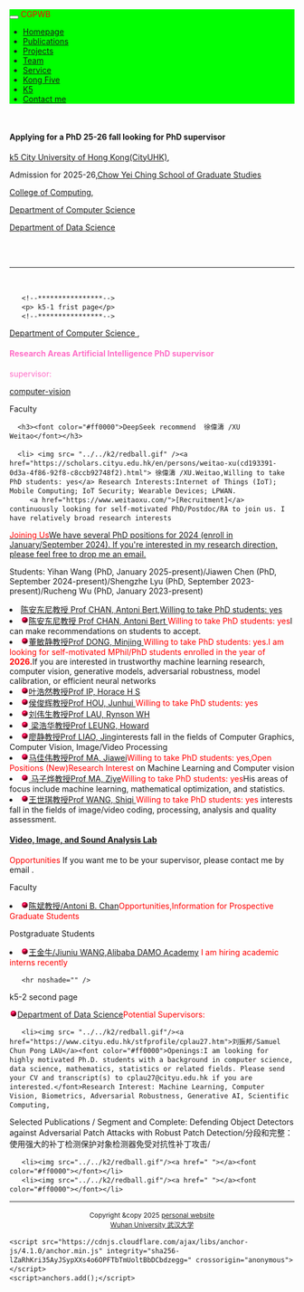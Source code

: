   <html>
<head>
  <meta charset="utf-8" />
  <meta name="author" content="persional homepage" />
  <meta name="viewport" content="width=device-width, initial-scale=1.0" />
   <meta name="google-site-verification" content="4aUJl2I7hcddtjYkcxpnrotZMt3zwgFPboCdEiZsUc0" />
  <link href="https://apps.bdimg.com/libs/bootstrap/3.3.4/css/bootstrap.min.css" rel="stylesheet" />
  <title>zhouzhonghong - Wuhan University</title>
    <link href="../../css/bootstrap.css " rel="stylesheet" />
     <link href="../../css/xin.css" rel="stylesheet" />
</head>  
<!--****************-->
<body>
  <title>k5</title>
  
<body>
  <nav class="navbar navbar-inverse navbar-fixed-top">
   <nav style="background-color:#00ff00;hieght:120px;">
    <div class="container">
      <div class="navbar-header">
        <button type="button" class="navbar-toggle" data-toggle="collapse" data-target=".navbar-collapse">
          <span class="icon-bar"></span>
          <span class="icon-bar"></span>
          <span class="icon-bar"></span>
        </button>
        <span class="navbar-brand">
          <font color="#ff0000">CGPWB</font>
        </span>
      </div>
<!--****************-->
<div class="navbar-collapse collapse">
        <ul class="nav navbar-nav">
           <li><a href="../index.html">Homepage</a></li>
           <li><a href="../../publications">Publications</a></li>
           <li><a href="../../Projects">Projects</a></li>
           <li><a href="../../team">Team</a></li>
           <!--li><a href="../../teaching">Teaching</a></li-->
           <li><a href="../../service">Service</a></li>
           <li><a href="../../Kong five">Kong Five</a></li>
           <li class="active"><a href="k5">K5</a></li>   
           <li><a href="../../Contact me">Contact me</a></li>
        </ul>
      </div>
     </div>
   </nav>
  </nav> 
</body>
<!--****************-->  
<style>
      #hisbox{
	   border: 5px solid blue; 
      }

	.container{
		width:90%;
		 
		padding:5px;
	}
</style>

<div class="container" style="margin-top: 50px;"> 
   <h4>Applying for a PhD 25-26 fall looking for PhD supervisor</h4>
  <p> <a href="https://www.cityu.edu.hk/"> k5  City University of Hong Kong(CityUHK)</a>,</p>  
<p> Admission for 2025-26,<a href=" https://www.cityu.edu.hk/sgs/">Chow Yei Ching School of Graduate Studies</a> </p>
<p><a href="https://www.cityu.edu.hk/cc/ ">College of Computing</a>,</p> 
<p><a href="https://www.cityu.edu.hk/cs/"> Department of Computer Science</a></p> 
<p><a href="https://www.ds.cityu.edu.hk/">Department of Data Science</a></p><br />
  <span>&nbsp; <hr noshade="erd" /> &nbsp;</span>
     
  
       <!--****************-->
       <p> k5-1 frist page</p>
       <!--****************-->



 <p> <a href="https://www.cityu.edu.hk/cs/ "> Department of Computer Science </a>,</p> 
 <h4><font color="#ff6ec7">Research Areas Artificial Intelligence PhD supervisor </font></h4>
    <font color="#ff6ec7">supervisor:</font> 
 <p><a href=" https://www.cs.cityu.edu.hk/research/research-areas/computer-vision">computer-vision</a></p>

<p> Faculty</p>

      <h3><font color="#ff0000">DeepSeek recommend  徐偉濤 /XU Weitao</font></h3>
    
      <li> <img src= "../../k2/redball.gif" /><a href="https://scholars.cityu.edu.hk/en/persons/weitao-xu(cd193391-0d3a-4f86-92f8-c8ccb92748f2).html"> 徐偉濤 /XU.Weitao,Willing to take PhD students: yes</a> Research Interests:Internet of Things (IoT); Mobile Computing; IoT Security; Wearable Devices; LPWAN.
         <a href="https://www.weitaoxu.com/">[Recruitment]</a>  continuously looking for self-motivated PhD/Postdoc/RA to join us. I have relatively broad research interests
 <a href="https://www.weitaoxu.com/recruitment/ "><font color="#ff0000"> Joining Us</font>We have several PhD positions for 2024 (enroll in January/September 2024). If you're interested in my research direction, please feel free to drop me an email.</a> 
       <p> Students: Yihan Wang (PhD, January 2025-present)/Jiawen Chen (PhD, September 2024-present)/Shengzhe Lyu (PhD, September 2023-present)/Rucheng Wu (PhD, January 2023-present)</P>
</li>

                                          
<li><a href="https://scholars.cityu.edu.hk/en/persons/antoni-bert-chan(4f4a27a4-fd63-4ee5-b64e-4e34b764027a).html/">陈安东尼教授 Prof CHAN, Antoni Bert,Willing to take PhD students: yes</a></li>
 <li> <img src= "../../k2/redball.gif" /><a href=" http://visal.cs.cityu.edu.hk/jobs/">陈安东尼教授 Prof CHAN, Antoni Bert </a><font color="#ff0000">Willing to take PhD students: yes</font>I can make recommendations on students to accept.</li>
 <li> <img src=" ../../k2/redball.gif " /><a href=" https://www.cs.cityu.edu.hk/~minjdong/">董敏静教授Prof DONG, Minjing </a><font color="#ff0000">Willing to take PhD students: yes.I am looking for self-motivated MPhil/PhD students enrolled in the year of<b> 2026.</b></font>If you are interested in trustworthy machine learning research, computer vision, generative models, adversarial robustness, model calibration, or efficient neural networks</li>
 <li> <img src=" ../../k2/redball.gif " /><a href=" https://www.cityu.edu.hk/stfprofile/cship.htm">叶浩然教授Prof IP, Horace H S </a><font color="#ff0000"></font> </li>
 <li> <img src=" ../../k2/redball.gif " /><a href=" https://scholars.cityu.edu.hk/en/persons/junhui-hou(1e5e437a-b84d-471d-af08-5f13a2d0b1c3).html">侯俊辉教授Prof HOU, Junhui </a><font color="#ff0000">Willing to take PhD students: yes</font></li> 
 <li> <img src="../../k2/redball.gif " /><a href=" https://www.cs.cityu.edu.hk/~rynson/">刘伟生教授Prof LAU, Rynson WH</a> <font color="#ff0000"></font> </li>
 <li> <img src="../../k2/redball.gif " /><a href=" "> 梁浩华教授Prof LEUNG, Howard</a><font color="#ff0000"></font></li>
 <li> <img src=" ../../k2/redball.gif" /><a href="https://scholars.cityu.edu.hk/en/persons/jing-liao(45757c38-f737-420d-8a7f-73b58d30c1fd).html ">廖静教授Prof LIAO, Jing</a>interests fall in the fields of Computer Graphics, Computer Vision, Image/Video Processing<font color="#ff0000"></font></li>
 <li> <img src=" ../../k2/redball.gif" /><a href="https://www.cs.cityu.edu.hk/~jiaweima/ ">马佳伟教授Prof MA, Jiawei</a><font color="#ff0000">Willing to take PhD students: yes,Open Positions (New)Research Interest</font> on Machine Learning and Computer vision</li>
   <li> <img src=" ../../k2/redball.gif" /><a href=" https://scholars.cityu.edu.hk/en/persons/ziye-ma(00a1dafa-1b4c-4def-957b-e1dcb661fc0d).html "> 马子烨教授Prof MA, Ziye</a><font color="#ff0000">Willing to take PhD students: yes</font>His areas of focus include machine learning, mathematical optimization, and statistics. </li> 
<li> <img src=" ../../k2/redball.gif" /><a href=" https://scholars.cityu.edu.hk/en/persons/shiqi-wang(78640ee3-78bd-4ec2-bb65-ccfc5cb44918).html">王世琪教授Prof WANG, Shiqi </a><font color="#ff0000">Willing to take PhD students: yes</font> interests fall in the fields of image/video coding, processing, analysis and quality assessment.</li>

 <a href=" http://visal.cs.cityu.edu.hk/"><h4>Video, Image, and Sound Analysis Lab</h4></a><font color="#ff0000">Opportunities</font> If you want me to be your supervisor, please contact me by email .
 <p> Faculty</p>
       <li><img src= "../../k2/redball.gif" /><a href="https://www.cs.cityu.edu.hk/~abchan/">陈斌教授/Antoni B. Chan</a><font color="#ff0000">Opportunities,Information for Prospective Graduate Students</font></li> 
     <p>Postgraduate Students</p>
       <li><img src= "../../k2/redball.gif"/><a href="https://jiuniu.ruantang.top/">王金牛/Jiuniu WANG,Alibaba DAMO Academy</a><font color="#ff0000"> I am hiring academic interns recently</font></li> 
     
       <hr noshade="" />  

 <p> k5-2 second page</p>
 <p> <img src= "../../k2/redball.gif"/><a href="https://www.ds.cityu.edu.hk/">Department of Data Science</a><font color="#ff0000">Potential Supervisors:</font>  </p>
 <p>  </p>
       
     
       <li><img src= "../../k2/redball.gif"/><a href="https://www.cityu.edu.hk/stfprofile/cplau27.htm">刘振邦/Samuel Chun Pong LAU</a><font color="#ff0000">Openings:I am looking for highly motivated Ph.D. students with a background in computer science, data science, mathematics, statistics or related fields. Please send your CV and transcript(s) to cplau27@cityu.edu.hk if you are interested.</font>Research Interest: Machine Learning, Computer Vision, Biometrics, Adversarial Robustness, Generative AI, Scientific Computing, 
   <p> Selected Publications / Segment and Complete: Defending Object Detectors against Adversarial Patch Attacks with Robust Patch Detection/分段和完整：使用强大的补丁检测保护对象检测器免受对抗性补丁攻击/</p></li> 
       
       <li><img src="../../k2/redball.gif"/><a href=" "></a><font color="#ff0000"></font></li>
       <li><img src="../../k2/redball.gif"/><a href=" "></a><font color="#ff0000"></font></li>

 

  </div>
 <hr noshade="" /> 

 
 <div class="centers">
     <ul class=" clearfix"> 
     </ul>
 </div>
<div align="center">
<script src="../../js/jquery.js"></script>
<script src="../../js/bootstrap.js "></script>
 </div>

  <div align="center">
        <small>Copyright &amp;copy 2025 <a href="https://zhouzh0201.github.io/">personal website </a></small>  <br />
        <small><a href="https://www.whu.edu.cn/">Wuhan University 武汉大学</a></small>    
    </div>
    
    <script src="https://cdnjs.cloudflare.com/ajax/libs/anchor-js/4.1.0/anchor.min.js" integrity="sha256-lZaRhKri35AyJSypXXs4o6OPFTbTmUoltBbDCbdzegg=" crossorigin="anonymous"></script>
    <script>anchors.add();</script>
  </body>
</html>





